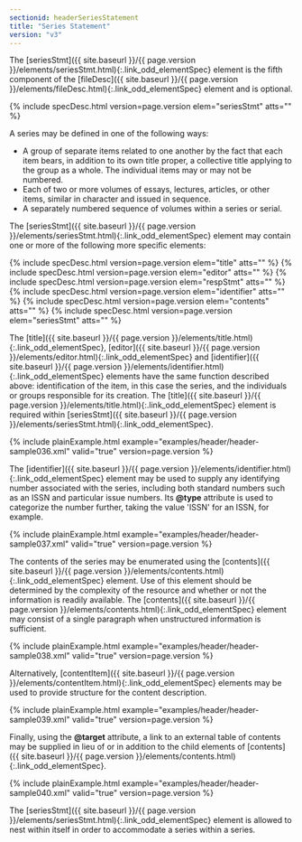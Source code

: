 ```yaml
---
sectionid: headerSeriesStatement
title: "Series Statement"
version: "v3"
---
```




The [seriesStmt]({{ site.baseurl }}/{{ page.version }}/elements/seriesStmt.html){:.link_odd_elementSpec} element is the fifth component of the [fileDesc]({{ site.baseurl }}/{{ page.version }}/elements/fileDesc.html){:.link_odd_elementSpec} element and is optional.



{% include specDesc.html version=page.version elem="seriesStmt" atts="" %}



A series may be defined in one of the following ways:


- A group of separate items related to one another by the fact that each item bears,
in
addition to its own title proper, a collective title applying to the group as a whole.
The
individual items may or may not be numbered.
- Each of two or more volumes of essays, lectures, articles, or other items, similar
in
character and issued in sequence.
- A separately numbered sequence of volumes within a series or serial.

The [seriesStmt]({{ site.baseurl }}/{{ page.version }}/elements/seriesStmt.html){:.link_odd_elementSpec} element may contain one or more of the following more
specific elements:



{% include specDesc.html version=page.version elem="title" atts="" %}
{% include specDesc.html version=page.version elem="editor" atts="" %}
{% include specDesc.html version=page.version elem="respStmt" atts="" %}
{% include specDesc.html version=page.version elem="identifier" atts="" %}
{% include specDesc.html version=page.version elem="contents" atts="" %}
{% include specDesc.html version=page.version elem="seriesStmt" atts="" %}



The [title]({{ site.baseurl }}/{{ page.version }}/elements/title.html){:.link_odd_elementSpec}, [editor]({{ site.baseurl }}/{{ page.version }}/elements/editor.html){:.link_odd_elementSpec} and [identifier]({{ site.baseurl }}/{{ page.version }}/elements/identifier.html){:.link_odd_elementSpec} elements have the same function described above: identification of the
item, in this case the series, and the individuals or groups responsible for its creation.
The [title]({{ site.baseurl }}/{{ page.version }}/elements/title.html){:.link_odd_elementSpec} element is required within [seriesStmt]({{ site.baseurl }}/{{ page.version }}/elements/seriesStmt.html){:.link_odd_elementSpec}.

{% include plainExample.html example="examples/header/header-sample036.xml" valid="true" version=page.version %}

The [identifier]({{ site.baseurl }}/{{ page.version }}/elements/identifier.html){:.link_odd_elementSpec} element may be used to supply any identifying number
associated with the series, including both standard numbers such as an ISSN and particular
issue numbers. Its **@type** attribute is used to categorize the number further,
taking the value 'ISSN' for an ISSN, for example.

{% include plainExample.html example="examples/header/header-sample037.xml" valid="true" version=page.version %}

The contents of the series may be enumerated using the [contents]({{ site.baseurl }}/{{ page.version }}/elements/contents.html){:.link_odd_elementSpec}
element. Use of this element should be determined by the complexity of the resource
and
whether or not the information is readily available. The [contents]({{ site.baseurl }}/{{ page.version }}/elements/contents.html){:.link_odd_elementSpec}
element may consist of a single paragraph when unstructured information is sufficient.

{% include plainExample.html example="examples/header/header-sample038.xml" valid="true" version=page.version %}

Alternatively, [contentItem]({{ site.baseurl }}/{{ page.version }}/elements/contentItem.html){:.link_odd_elementSpec} elements may be used to provide structure
for the content description.

{% include plainExample.html example="examples/header/header-sample039.xml" valid="true" version=page.version %}

Finally, using the **@target** attribute, a link to an external table of contents may
be supplied in lieu of or in addition to the child elements of [contents]({{ site.baseurl }}/{{ page.version }}/elements/contents.html){:.link_odd_elementSpec}.

{% include plainExample.html example="examples/header/header-sample040.xml" valid="true" version=page.version %}

The [seriesStmt]({{ site.baseurl }}/{{ page.version }}/elements/seriesStmt.html){:.link_odd_elementSpec} element is allowed to nest within itself in order to
accommodate a series within a series.


